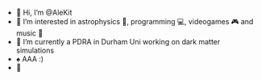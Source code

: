 - 👋 Hi, I’m @AleKit
- 👀 I’m interested in astrophysics 🌌, programming 💻, videogames 🎮 and music 🎵
- 🌱 I’m currently a PDRA in Durham Uni working on dark matter simulations
- ♠️ AAA :)
- 🍰

<!---
AleKit/AleKit is a ✨ special ✨ repository because its `README.md` (this file) appears on your GitHub profile.
You can click the Preview link to take a look at your changes.
- 📫 How to reach me ...
--->
